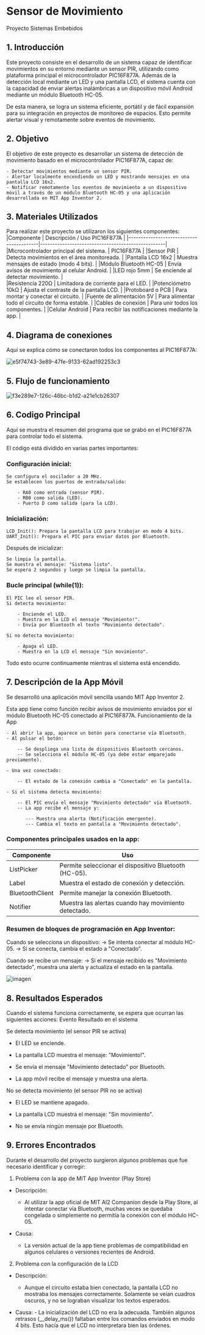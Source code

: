 # Sensor de Movimiento
Proyecto Sistemas Embebidos
## 1. Introducción
Este proyecto consiste en el desarrollo de un sistema capaz de identificar movimientos en su entorno mediante un sensor PIR, utilizando como plataforma principal el microcontrolador PIC16F877A.
Además de la detección local mediante un LED y una pantalla LCD, el sistema cuenta con la capacidad de enviar alertas inalámbricas a un dispositivo móvil Android mediante un módulo Bluetooth HC-05.

De esta manera, se logra un sistema eficiente, portátil y de fácil expansión para su integración en proyectos de monitoreo de espacios.
Esto permite alertar visual y remotamente sobre eventos de movimiento.
## 2. Objetivo
El objetivo de este proyecto es desarrollar un sistema de detección de movimiento basado en el microcontrolador PIC16F877A, capaz de:

    - Detectar movimientos mediante un sensor PIR.
    - Alertar localmente encendiendo un LED y mostrando mensajes en una pantalla LCD 16x2.
    - Notificar remotamente los eventos de movimiento a un dispositivo móvil a través de un módulo Bluetooth HC-05 y una aplicación desarrollada en MIT App Inventor 2.
## 3. Materiales Utilizados
Para realizar este proyecto se utilizaron los siguientes componentes:
|Componente                               | Descripción / Uso PIC16F877A                      | 
|-----------------------------------------|---------------------------------------------------|
|Microcontrolador principal del sistema.  | PIC16F877A                                        |
|Sensor PIR                               | Detecta movimientos en el área monitoreada.       |
|Pantalla LCD 16x2                        | Muestra mensajes de estado (modo 4 bits).         |
|Módulo Bluetooth HC-05                   | Envía avisos de movimiento al celular Android.    |
|LED rojo 5mm                             | Se enciende al detectar movimiento.               |      
|Resistencia 220Ω                         | Limitadora de corriente para el LED.              |
|Potenciómetro 10kΩ                       | Ajusta el contraste de la pantalla LCD.           |
|Protoboard o PCB                         | Para montar y conectar el circuito.               |
|Fuente de alimentación 5V                | Para alimentar todo el circuito de forma estable. |
|Cables de conexión                       | Para unir todos los componentes.                  |
|Celular Android                          | Para recibir las notificaciones mediante la app.  |

## 4. Diagrama de conexiones
Aquí se explica cómo se conectaron todos los componentes al PIC16F877A:

![e5f74743-3e89-47fe-9133-62ad192253c3](https://github.com/user-attachments/assets/c847c7e0-98db-4047-b28d-681c69d26d06)
## 5. Flujo de funcionamiento
![f3e289e7-126c-46bc-b1d2-a21e1cb26307](https://github.com/user-attachments/assets/9f7f921d-efe0-4ebd-8859-24b889e36e8c)

## 6. Codigo Principal

Aquí se muestra el resumen del programa que se grabó en el PIC16F877A para controlar todo el sistema.

El código está dividido en varias partes importantes:
 ### Configuración inicial:
    Se configura el oscilador a 20 MHz.
    Se establecen los puertos de entrada/salida:

        - RA0 como entrada (sensor PIR).
        - RB0 como salida (LED).
        - Puerto D como salida (para la LCD).

### Inicialización:

    LCD_Init(): Prepara la pantalla LCD para trabajar en modo 4 bits.
    UART_Init(): Prepara el PIC para enviar datos por Bluetooth.

Después de inicializar:

    Se limpia la pantalla.
    Se muestra el mensaje: "Sistema listo".
    Se espera 2 segundos y luego se limpia la pantalla.

### Bucle principal (while(1)):

    El PIC lee el sensor PIR.
    Si detecta movimiento:

        - Enciende el LED.
        - Muestra en la LCD el mensaje "Movimiento!".
        - Envía por Bluetooth el texto "Movimiento detectado".

    Si no detecta movimiento:

        - Apaga el LED.
        - Muestra en la LCD el mensaje "Sin movimiento".

Todo esto ocurre continuamente mientras el sistema está encendido.

## 7. Descripción de la App Móvil
Se desarrolló una aplicación móvil sencilla usando MIT App Inventor 2.

Esta app tiene como función recibir avisos de movimiento enviados por el módulo Bluetooth HC-05 conectado al PIC16F877A.
Funcionamiento de la App

    - Al abrir la app, aparece un botón para conectarse vía Bluetooth.
    - Al pulsar el botón:

        -- Se despliega una lista de dispositivos Bluetooth cercanos.
        -- Se selecciona el módulo HC-05 (ya debe estar emparejado previamente).

    - Una vez conectado:

        -- El estado de la conexión cambia a "Conectado" en la pantalla.

    - Si el sistema detecta movimiento:

        -- El PIC envía el mensaje "Movimiento detectado" vía Bluetooth.
        -- La app recibe el mensaje y:

           --- Muestra una alerta (Notificación emergente).
           --- Cambia el texto en pantalla a "Movimiento detectado".

### Componentes principales usados en la app:

|Componente | Uso|
|-----------|----|
|ListPicker | Permite seleccionar el dispositivo Bluetooth (HC-05).|
|Label | Muestra el estado de conexión y detección.|
|BluetoothClient | Permite manejar la conexión Bluetooth.|
|Notifier | Muestra las alertas cuando hay movimiento detectado.|

### Resumen de bloques de programación en App Inventor:

  Cuando se selecciona un dispositivo:
    → Se intenta conectar al módulo HC-05.
    → Si se conecta, cambia el estado a "Conectado".

  Cuando se recibe un mensaje:
    → Si el mensaje recibido es "Movimiento detectado", muestra una alerta y actualiza el estado en la pantalla.

  ![imagen](https://github.com/user-attachments/assets/41b81b7a-3df5-43c0-a69b-b2f64681dafe)

## 8. Resultados Esperados

Cuando el sistema funciona correctamente, se espera que ocurran las siguientes acciones:
Evento	Resultado en el sistema

Se detecta movimiento (el sensor PIR se activa)	

- El LED se enciende.

- La pantalla LCD muestra el mensaje: "Movimiento!".

- Se envía el mensaje "Movimiento detectado" por Bluetooth.

- La app móvil recibe el mensaje y muestra una alerta.

No se detecta movimiento (el sensor PIR no se activa)	

- El LED se mantiene apagado.

- La pantalla LCD muestra el mensaje: "Sin movimiento".

- No se envía ningún mensaje por Bluetooth.

## 9.  Errores Encontrados
Durante el desarrollo del proyecto surgieron algunos problemas que fue necesario identificar y corregir:

 1. Problema con la app de MIT App Inventor (Play Store)

  - Descripción:
    - Al utilizar la app oficial de MIT AI2 Companion desde la Play Store, al intentar conectar vía Bluetooth, muchas veces se quedaba congelada o simplemente no permitía la conexión con el módulo HC-05.

  - Causa:
    - La versión actual de la app tiene problemas de compatibilidad en algunos celulares o versiones recientes de Android.

 2. Problema con la configuración de la LCD

  - Descripción:
    - Aunque el circuito estaba bien conectado, la pantalla LCD no mostraba los mensajes correctamente. Solamente se veían cuadros oscuros, y no se lograban visualizar los textos esperados.

   - Causa:
    - La inicialización del LCD no era la adecuada. También algunos retrasos (__delay_ms()) faltaban entre los comandos enviados en modo 4 bits. Esto hacía que el LCD no interpretara bien las órdenes.
